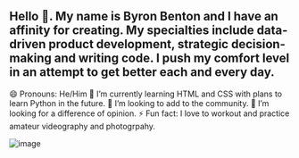 ## Hello 👋. My name is Byron Benton and I have an affinity for creating. My specialties include data-driven product development, strategic decision-making and writing code. I push my comfort level in an attempt to get better each and every day.


😄 Pronouns: He/Him
🌱 I’m currently learning HTML and CSS with plans to learn Python in the future. 
👯 I’m looking to add to the community.
🤔 I’m looking for a difference of opinion.
⚡ Fun fact: I love to workout and practice amateur videography and photogrpahy.

![image](https://github.com/user-attachments/assets/ab3ca03f-751b-435f-ba54-6054e1a3a1a6)




<!--
**ByronBenton/ByronBenton** is a ✨ _special_ ✨ repository because its `README.md` (this file) appears on your GitHub profile.

Here are some ideas to get you started:

- 🔭 I’m currently working on ...
- 🌱 I’m currently learning ...
- 👯 I’m looking to collaborate on ...
- 🤔 I’m looking for help with ...
- 💬 Ask me about ...
- 📫 How to reach me: ...
- 😄 Pronouns: ...
- ⚡ Fun fact: ...
-->

